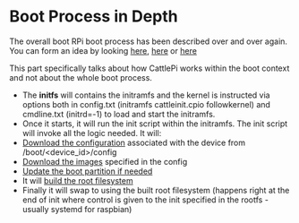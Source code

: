 # Boot Process in Depth
The overall boot RPi boot process has been described over and over again. You can form an idea by looking [here](https://raspberrypi.stackexchange.com/questions/10442/what-is-the-boot-sequence), [here](https://wiki.beyondlogic.org/index.php?title=Understanding_RaspberryPi_Boot_Process) or [here](https://www.raspberrypi.org/documentation/hardware/raspberrypi/bootmodes/bootflow.md)

This part specifically talks about how CattlePi works within the boot context and not about the whole boot process.

 * The **initfs** will contains the initramfs and the kernel is instructed via options both in config.txt (initramfs cattleinit.cpio followkernel) and cmdline.txt (initrd=-1) to load and start the initramfs. 
 * Once it starts, it will run the init script within the initramfs. The init script will invoke all the logic needed. It will:
 * [Download the configuration](https://github.com/cattlepi/cattlepi/blob/2168b9a0ca742d87dd63b6c8ca13dcd6b2254b44/builder/resources/usr/share/initramfs-tools/scripts/cattlepi-base/helpers#L116) associated with the device from <endpoint>/boot/<device_id>/config
 * [Download the images](https://github.com/cattlepi/cattlepi/blob/2168b9a0ca742d87dd63b6c8ca13dcd6b2254b44/builder/resources/usr/share/initramfs-tools/scripts/cattlepi-base/helpers#L130) specified in the config
 * [Update the boot partition if needed](https://github.com/cattlepi/cattlepi/blob/2168b9a0ca742d87dd63b6c8ca13dcd6b2254b44/builder/resources/usr/share/initramfs-tools/scripts/cattlepi-base/helpers#L152)
 * It will [build the root filesystem](https://github.com/cattlepi/cattlepi/blob/2168b9a0ca742d87dd63b6c8ca13dcd6b2254b44/builder/resources/usr/share/initramfs-tools/scripts/cattlepi-base/helpers#L166)
 * Finally it will swap to using the built root filesystem (happens right at the end of init where control is given to the init specified in the rootfs - usually systemd for raspbian)